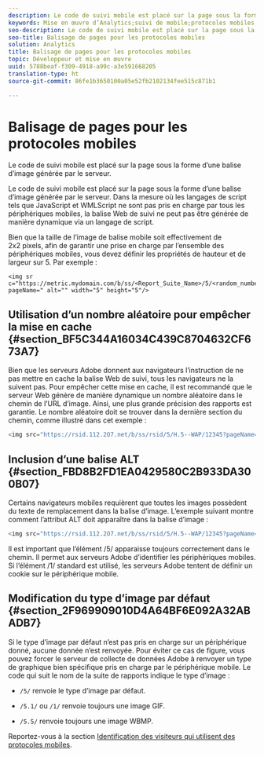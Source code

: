 ```yaml
---
description: Le code de suivi mobile est placé sur la page sous la forme d’une balise d’image générée par le serveur.
keywords: Mise en œuvre d’Analytics;suivi de mobile;protocoles mobiles;empêcher la mise en cache;balise alternative;type d’image par défaut
seo-description: Le code de suivi mobile est placé sur la page sous la forme d’une balise d’image générée par le serveur.
seo-title: Balisage de pages pour les protocoles mobiles
solution: Analytics
title: Balisage de pages pour les protocoles mobiles
topic: Développeur et mise en œuvre
uuid: 5788beaf-f309-4918-a99c-a3e591668205
translation-type: ht
source-git-commit: 86fe1b3650100a05e52fb2102134fee515c871b1

---
```



# Balisage de pages pour les protocoles mobiles

Le code de suivi mobile est placé sur la page sous la forme d’une balise d’image générée par le serveur.

Le code de suivi mobile est placé sur la page sous la forme d’une balise d’image générée par le serveur. Dans la mesure où les langages de script tels que JavaScript et WMLScript ne sont pas pris en charge par tous les périphériques mobiles, la balise Web de suivi ne peut pas être générée de manière dynamique via un langage de script.

Bien que la taille de l’image de balise mobile soit effectivement de 2x2 pixels, afin de garantir une prise en charge par l’ensemble des périphériques mobiles, vous devez définir les propriétés de hauteur et de largeur sur 5. Par exemple :

```
<img sr c="https://metric.mydomain.com/b/ss/<Report_Suite_Name>/5/<random_number>?pageName=" alt="" width="5" height="5"/>
```

## Utilisation d’un nombre aléatoire pour empêcher la mise en cache {#section_BF5C344A16034C439C8704632CF673A7}

Bien que les serveurs Adobe donnent aux navigateurs l’instruction de ne pas mettre en cache la balise Web de suivi, tous les navigateurs ne la suivent pas. Pour empêcher cette mise en cache, il est recommandé que le serveur Web génère de manière dynamique un nombre aléatoire dans le chemin de l’URL d’image. Ainsi, une plus grande précision des rapports est garantie. Le nombre aléatoire doit se trouver dans la dernière section du chemin, comme illustré dans cet exemple :

```js
<img src="https://rsid.112.2O7.net/b/ss/rsid/5/H.5--WAP/12345?pageName=" />.
```

## Inclusion d’une balise ALT {#section_FBD8B2FD1EA0429580C2B933DA300B07}

Certains navigateurs mobiles requièrent que toutes les images possèdent du texte de remplacement dans la balise d’image. L’exemple suivant montre comment l’attribut ALT doit apparaître dans la balise d’image :

```js
<img src="https://rsid.112.2O7.net/b/ss/rsid/5/H.5--WAP/12345?pageName=" alt=""/>.
```

Il est important que l’élément /5/ apparaisse toujours correctement dans le chemin. Il permet aux serveurs Adobe d’identifier les périphériques mobiles. Si l’élément /1/ standard est utilisé, les serveurs Adobe tentent de définir un cookie sur le périphérique mobile.

## Modification du type d’image par défaut {#section_2F969909010D4A64BF6E092A32ABADB7}

Si le type d’image par défaut n’est pas pris en charge sur un périphérique donné, aucune donnée n’est renvoyée. Pour éviter ce cas de figure, vous pouvez forcer le serveur de collecte de données Adobe à renvoyer un type de graphique bien spécifique pris en charge par le périphérique mobile. Le code qui suit le nom de la suite de rapports indique le type d’image :

* `/5/` renvoie le type d’image par défaut.
* `/5.1/` ou `/1/` renvoie toujours une image GIF.

* `/5.5/` renvoie toujours une image WBMP.

Reportez-vous à la section [Identification des visiteurs qui utilisent des protocoles mobiles](../../../implement/js-implementation/c-unique-visitors/visid-mobile.md#concept_8C5557634014440AA3588FBB0CF6BB49).
